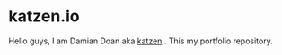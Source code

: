 # katzen.io
Hello guys, I am Damian Doan aka [katzen](https://github.com/katzenundhundle) . This my portfolio repository.
